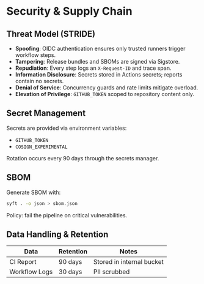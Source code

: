 # Security & Supply Chain

## Threat Model (STRIDE)

- **Spoofing**: OIDC authentication ensures only trusted runners trigger workflow steps.
- **Tampering**: Release bundles and SBOMs are signed via Sigstore.
- **Repudiation**: Every step logs an `X-Request-ID` and trace span.
- **Information Disclosure**: Secrets stored in Actions secrets; reports contain no secrets.
- **Denial of Service**: Concurrency guards and rate limits mitigate overload.
- **Elevation of Privilege**: `GITHUB_TOKEN` scoped to repository content only.

## Secret Management

Secrets are provided via environment variables:

- `GITHUB_TOKEN`
- `COSIGN_EXPERIMENTAL`

Rotation occurs every 90 days through the secrets manager.

## SBOM

Generate SBOM with:

```bash
syft . -o json > sbom.json
```

Policy: fail the pipeline on critical vulnerabilities.

## Data Handling & Retention

| Data         | Retention | Notes                    |
|--------------|-----------|--------------------------|
| CI Report    | 90 days   | Stored in internal bucket |
| Workflow Logs| 30 days   | PII scrubbed              |
